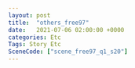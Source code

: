 ```yaml
---
layout: post
title:  "others_free97"
date:   2021-07-06 02:00:00 +0000
categories: Etc
Tags: Story Etc
SceneCode: ["scene_free97_q1_s20"]
---
```

